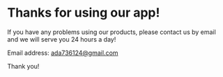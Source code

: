 <!DOCTYPE html>
<html lang="en">
<head>
</head>
<body>
    <h1>Thanks for using our app!</h1>
    <p>If you have any problems using our products, please contact us by email and we will serve you 24 hours a day!</p>
    <p>Email address: <a href="mailto:ada736124@gmail.com">ada736124@gmail.com</a></p>
    <p>Thank you!</p>
</body>
</html>
